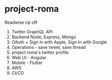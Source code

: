 # project-roma
Readwise rip off

1. Twitter GraphQL API
2. Backend Node, Express, Mongo
3. OAuth + Sign In with Apple, Sign In with Google
4. Operations - save tweet, save thread
5. project roma's twitter profile
6. Web UI - Angular 
7. Mobile - Flutter 
8. AWS
9. CI/CD
